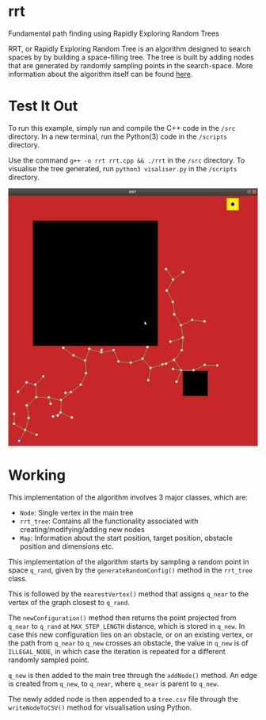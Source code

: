 # rrt
Fundamental path finding using Rapidly Exploring Random Trees

RRT, or Rapidly Exploring Random Tree is an algorithm designed to search spaces by by building a space-filling tree. The tree is built by adding nodes that are generated by randomly sampling points in the search-space. More information about the algorithm itself can be found [here](https://en.wikipedia.org/wiki/Rapidly-exploring_random_tree).

# Test It Out
To run this example, simply run and compile the C++ code in the `/src` directory. In a new terminal, run the Python(3) code in the `/scripts` directory.

Use the command `g++ -o rrt rrt.cpp && ./rrt` in the `/src` directory.
To visualise the tree generated, run `python3 visaliser.py` in the `/scripts` directory.

![Working animation of the implementation](https://github.com/raghavthakar/rrt/blob/main/ReadMe_Resources/rrt.gif)

# Working
This implementation of the algorithm involves 3 major classes, which are:
- `Node`: Single vertex in the main tree
- `rrt_tree`: Contains all the functionality associated with creating/modifying/adding new nodes
- `Map`: Information about the start position, target position, obstacle position and dimensions etc.

This implementation of the algorithm starts by sampling a random point in space `q_rand`, given by the `generateRandomConfig()` method in the `rrt_tree` class.

This is followed by the `nearestVertex()` method that assigns `q_near` to the vertex of the graph closest to `q_rand`.

The `newConfiguration()` method then returns the point projected from `q_near` to `q_rand` at `MAX_STEP_LENGTH` distance, which is stored in `q_new`. In case this new configuration lies on an obstacle, or on an existing vertex, or the path from `q_near` to `q_new` crosses an obstacle, the value in `q_new` is of `ILLEGAL_NODE`, in which case the iteration is repeated for a different randomly sampled point.

`q_new` is then added to the main tree through the `addNode()` method. An edge is created from `q_new`, to `q_near`, where `q_near` is parent to `q_new`.

The newly added node is then appended to a `tree.csv` file through the `writeNodeToCSV()` method for visualisation using Python.
